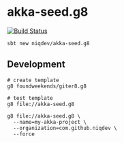 # akka-seed.g8

[![Build Status][travis-image]][travis-url]

[travis-image]: https://travis-ci.org/niqdev/akka-seed.g8.svg?branch=master
[travis-url]: https://travis-ci.org/niqdev/akka-seed.g8

```
sbt new niqdev/akka-seed.g8
```

## Development

```
# create template
g8 foundweekends/giter8.g8

# test template
g8 file://akka-seed.g8

g8 file://akka-seed.g8 \
  --name=my-akka-project \
  --organization=com.github.niqdev \
  --force
```
